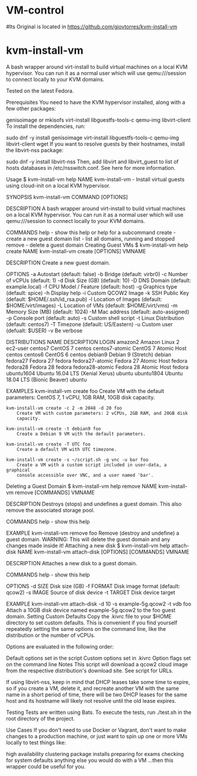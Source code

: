 # VM-control
#Its Original is located in https://github.com/giovtorres/kvm-install-vm

# kvm-install-vm
A bash wrapper around virt-install to build virtual machines on a local KVM hypervisor. You can run it as a normal user which will use qemu:///session to connect locally to your KVM domains.

Tested on the latest Fedora.

Prerequisites
You need to have the KVM hypervisor installed, along with a few other packages:

genisoimage or mkisofs
virt-install
libguestfs-tools-c
qemu-img
libvirt-client
To install the dependencies, run:

sudo dnf -y install genisoimage virt-install libguestfs-tools-c qemu-img libvirt-client wget
If you want to resolve guests by their hostnames, install the libvirt-nss package:

sudo dnf -y install libvirt-nss
Then, add libvirt and libvirt_guest to list of hosts databases in /etc/nsswitch.conf. See here for more information.

Usage
$ kvm-install-vm help
NAME
    kvm-install-vm - Install virtual guests using cloud-init on a local KVM
    hypervisor.

SYNOPSIS
    kvm-install-vm COMMAND [OPTIONS]

DESCRIPTION
    A bash wrapper around virt-install to build virtual machines on a local KVM
    hypervisor. You can run it as a normal user which will use qemu:///session
    to connect locally to your KVM domains.

COMMANDS
    help    - show this help or help for a subcommand
    create  - create a new guest domain
    list    - list all domains, running and stopped
    remove  - delete a guest domain
Creating Guest VMs
$ kvm-install-vm help create
NAME
    kvm-install-vm create [OPTIONS] VMNAME

DESCRIPTION
    Create a new guest domain.

OPTIONS
    -a          Autostart           (default: false)
    -b          Bridge              (default: virbr0)
    -c          Number of vCPUs     (default: 1)
    -d          Disk Size (GB)      (default: 10)
    -D          DNS Domain          (default: example.local)
    -f          CPU Model / Feature (default: host)
    -g          Graphics type       (default: spice)
    -h          Display help
    -i          Custom QCOW2 Image
    -k          SSH Public Key      (default: $HOME/.ssh/id_rsa.pub)
    -l          Location of Images  (default: $HOME/virt/images)
    -L          Location of VMs     (default: $HOME/virt/vms)
    -m          Memory Size (MB)    (default: 1024)
    -M          Mac address         (default: auto-assigned)
    -p          Console port        (default: auto)
    -s          Custom shell script
    -t          Linux Distribution  (default: centos7)
    -T          Timezone            (default: US/Eastern)
    -u          Custom user         (defualt: $USER)
    -v          Be verbose

DISTRIBUTIONS
    NAME            DESCRIPTION                         LOGIN
    amazon2         Amazon Linux 2                      ec2-user
    centos7         CentOS 7                            centos
    centos7-atomic  CentOS 7 Atomic Host                centos
    centos6         CentOS 6                            centos
    debian9         Debian 9 (Stretch)                  debian
    fedora27        Fedora 27                           fedora
    fedora27-atomic Fedora 27 Atomic Host               fedora
    fedora28        Fedora 28                           fedora
    fedora28-atomic Fedora 28 Atomic Host               fedora
    ubuntu1604      Ubuntu 16.04 LTS (Xenial Xerus)     ubuntu
    ubuntu1804      Ubuntu 18.04 LTS (Bionic Beaver)    ubuntu

EXAMPLES
    kvm-install-vm create foo
        Create VM with the default parameters: CentOS 7, 1 vCPU, 1GB RAM, 10GB
        disk capacity.

    kvm-install-vm create -c 2 -m 2048 -d 20 foo
        Create VM with custom parameters: 2 vCPUs, 2GB RAM, and 20GB disk
        capacity.

    kvm-install-vm create -t debian9 foo
        Create a Debian 9 VM with the default parameters.

    kvm-install-vm create -T UTC foo
        Create a default VM with UTC timezone.

    kvm-install-vm create -s ~/script.sh -g vnc -u bar foo
        Create a VM with a custom script included in user-data, a graphical
        console accessible over VNC, and a user named 'bar'.
Deleting a Guest Domain
$ kvm-install-vm help remove
NAME
    kvm-install-vm remove [COMMANDS] VMNAME

DESCRIPTION
    Destroys (stops) and undefines a guest domain.  This also remove the
    associated storage pool.

COMMANDS
    help - show this help

EXAMPLE
    kvm-install-vm remove foo
        Remove (destroy and undefine) a guest domain.  WARNING: This will
        delete the guest domain and any changes made inside it!
Attaching a new disk
$ kvm-install-vm help attach-disk
NAME
    kvm-install-vm attach-disk [OPTIONS] [COMMANDS] VMNAME

DESCRIPTION
    Attaches a new disk to a guest domain.

COMMANDS
    help - show this help

OPTIONS
    -d SIZE     Disk size (GB)
    -f FORMAT   Disk image format       (default: qcow2)
    -s IMAGE    Source of disk device
    -t TARGET   Disk device target

EXAMPLE
    kvm-install-vm attach-disk -d 10 -s example-5g.qcow2 -t vdb foo
        Attach a 10GB disk device named example-5g.qcow2 to the foo guest
        domain.
Setting Custom Defaults
Copy the .kivrc file to your $HOME directory to set custom defaults. This is convenient if you find yourself repeatedly setting the same options on the command line, like the distribution or the number of vCPUs.

Options are evaluated in the following order:

Default options set in the script
Custom options set in .kivrc
Option flags set on the command line
Notes
This script will download a qcow2 cloud image from the respective distribution's download site. See script for URLs.

If using libvirt-nss, keep in mind that DHCP leases take some time to expire, so if you create a VM, delete it, and recreate another VM with the same name in a short period of time, there will be two DHCP leases for the same host and its hostname will likely not resolve until the old lease expires.

Testing
Tests are written using Bats. To execute the tests, run ./test.sh in the root directory of the project.

Use Cases
If you don't need to use Docker or Vagrant, don't want to make changes to a production machine, or just want to spin up one or more VMs locally to test things like:

high availability
clustering
package installs
preparing for exams
checking for system defaults
anything else you would do with a VM
...then this wrapper could be useful for you.
